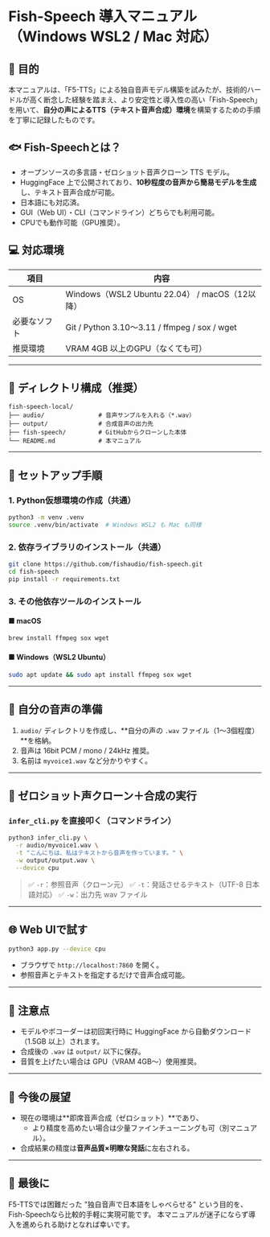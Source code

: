 # Fish-Speech 導入マニュアル（Windows WSL2 / Mac 対応）

## 🎯 目的

本マニュアルは、「F5-TTS」による独自音声モデル構築を試みたが、技術的ハードルが高く断念した経験を踏まえ、より安定性と導入性の高い「Fish-Speech」を用いて、**自分の声によるTTS（テキスト音声合成）環境**を構築するための手順を丁寧に記録したものです。

## 🐟 Fish-Speechとは？

- オープンソースの多言語・ゼロショット音声クローン TTS モデル。
- HuggingFace 上で公開されており、**10秒程度の音声から簡易モデルを生成**し、テキスト音声合成が可能。
- 日本語にも対応済。
- GUI（Web UI）・CLI（コマンドライン）どちらでも利用可能。
- CPUでも動作可能（GPU推奨）。

## 💻 対応環境

| 項目     | 内容                                           |
| ------ | -------------------------------------------- |
| OS     | Windows（WSL2 Ubuntu 22.04） / macOS（12以降）     |
| 必要なソフト | Git / Python 3.10〜3.11 / ffmpeg / sox / wget |
| 推奨環境   | VRAM 4GB 以上のGPU（なくても可）                       |

---

## 📁 ディレクトリ構成（推奨）

```
fish-speech-local/
├── audio/               # 音声サンプルを入れる（*.wav）
├── output/              # 合成音声の出力先
├── fish-speech/         # GitHubからクローンした本体
└── README.md            # 本マニュアル
```

---

## 🔧 セットアップ手順

### 1. Python仮想環境の作成（共通）

```bash
python3 -m venv .venv
source .venv/bin/activate  # Windows WSL2 も Mac も同様
```

### 2. 依存ライブラリのインストール（共通）

```bash
git clone https://github.com/fishaudio/fish-speech.git
cd fish-speech
pip install -r requirements.txt
```

### 3. その他依存ツールのインストール

#### ■ macOS

```bash
brew install ffmpeg sox wget
```

#### ■ Windows（WSL2 Ubuntu）

```bash
sudo apt update && sudo apt install ffmpeg sox wget
```

---

## 🎤 自分の音声の準備

1. `audio/` ディレクトリを作成し、\*\*自分の声の `.wav` ファイル（1〜3個程度）\*\*を格納。
2. 音声は 16bit PCM / mono / 24kHz 推奨。
3. 名前は `myvoice1.wav` など分かりやすく。

---

## 🧪 ゼロショット声クローン＋合成の実行

### `infer_cli.py` を直接叩く（コマンドライン）

```bash
python3 infer_cli.py \
  -r audio/myvoice1.wav \
  -t "こんにちは、私はテキストから音声を作っています。" \
  -w output/output.wav \
  --device cpu
```

> ✅ `-r`：参照音声（クローン元） ✅ `-t`：発話させるテキスト（UTF-8 日本語対応） ✅ `-w`：出力先 wav ファイル

---

## 🌐 Web UIで試す

```bash
python3 app.py --device cpu
```

- ブラウザで `http://localhost:7860` を開く。
- 参照音声とテキストを指定するだけで音声合成可能。

---

## 📌 注意点

- モデルやボコーダーは初回実行時に HuggingFace から自動ダウンロード（1.5GB 以上）されます。
- 合成後の `.wav` は `output/` 以下に保存。
- 音質を上げたい場合は GPU（VRAM 4GB〜）使用推奨。

---

## 🏁 今後の展望

- 現在の環境は\*\*即席音声合成（ゼロショット）\*\*であり、
  - より精度を高めたい場合は少量ファインチューニングも可（別マニュアル）。
- 合成結果の精度は**音声品質×明瞭な発話**に左右される。

---

## 🙏 最後に

F5-TTSでは困難だった "独自音声で日本語をしゃべらせる" という目的を、Fish-Speechなら比較的手軽に実現可能です。 本マニュアルが迷子にならず導入を進められる助けとなれば幸いです。
